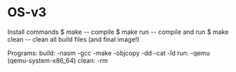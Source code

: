 # OS-v3

Install commands
  $ make         -- compile
  $ make run     -- compile and run
  $ make clean   -- clean all build files (and final image!)
 
Programs:
  build:
    -nasm
    -gcc
    -make
    -objcopy
    -dd
    -cat
    -ld
  run:
    -qemu (qemu-system-x86_64)
  clean:
    -rm
